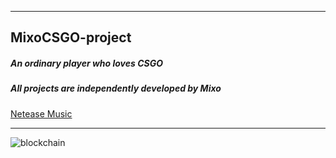 ***
## MixoCSGO-project
##### An ordinary player who loves CSGO
##### All projects are independently developed by Mixo
<a href="https://music.163.com/#/user/home?id=611297376" target="_blank">Netease Music</a>
***
![blockchain](https://638319.freep.cn/638319/%E5%9B%BE%E7%89%87/gamesense.png)
